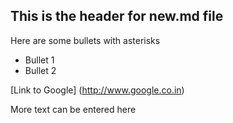 ## This is the header for new.md file

Here are some bullets with asterisks
* Bullet 1
* Bullet 2

[Link to Google] (http://www.google.co.in)

More text can be entered here